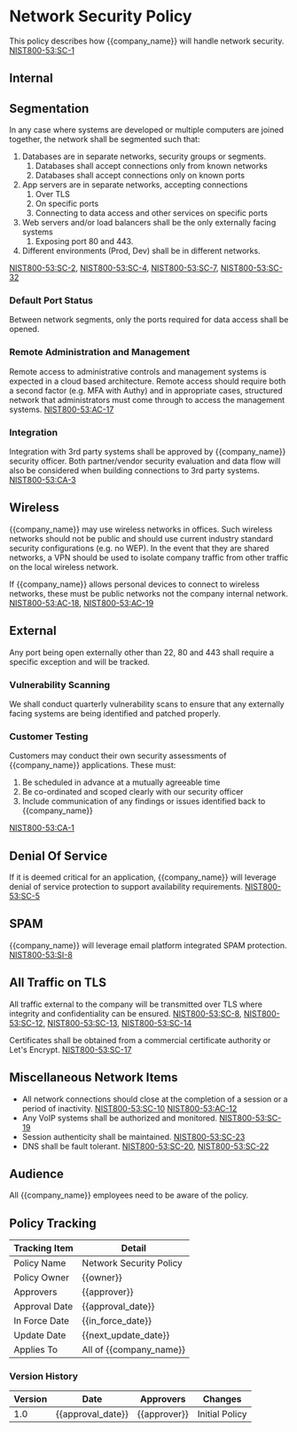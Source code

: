 # Network Security Policy

This policy describes how {{company_name}} will handle network security.
[NIST800-53:SC-1](https://nvd.nist.gov/800-53/Rev4/control/SC-1)

## Internal

## Segmentation

In any case where systems are developed or multiple computers are joined together, the network shall be segmented such that:

1. Databases are in separate networks, security groups or segments.
    1. Databases shall accept connections only from known networks
    1. Databases shall accept connections only on known ports
1. App servers are in separate networks, accepting connections
    1. Over TLS
    1. On specific ports
    1. Connecting to data access and other services on specific ports
1. Web servers and/or load balancers shall be the only externally facing systems
    1. Exposing port 80 and 443.
1. Different environments (Prod, Dev) shall be in different networks.

[NIST800-53:SC-2](https://nvd.nist.gov/800-53/Rev4/control/SC-2),
[NIST800-53:SC-4](https://nvd.nist.gov/800-53/Rev4/control/SC-4),
[NIST800-53:SC-7](https://nvd.nist.gov/800-53/Rev4/control/SC-7),
[NIST800-53:SC-32](https://nvd.nist.gov/800-53/Rev4/control/SC-32)

### Default Port Status

Between network segments, only the ports required for data access shall be opened.

### Remote Administration and Management

Remote access to administrative controls and management systems is expected in a cloud based architecture. Remote
access should require both a second factor (e.g. MFA with Authy) and in appropriate cases, structured network that
administrators must come through to access the management systems.
[NIST800-53:AC-17](https://nvd.nist.gov/800-53/Rev4/control/AC-17)

### Integration

Integration with 3rd party systems shall be approved by {{company_name}} security officer. Both partner/vendor
security evaluation and data flow will also be considered when building connections to 3rd party systems.
[NIST800-53:CA-3](https://nvd.nist.gov/800-53/Rev4/control/CA-3)

## Wireless

{{company_name}} may use wireless networks in offices. Such wireless networks should not be public and should use
current industry standard security configurations (e.g. no WEP). In the event that they are shared networks, a VPN
should be used to isolate company traffic from other traffic on the local wireless network.  

If {{company_name}} allows personal devices to connect to wireless networks, these must be public networks not
the company internal network. [NIST800-53:AC-18](https://nvd.nist.gov/800-53/Rev4/control/AC-18),
[NIST800-53:AC-19](https://nvd.nist.gov/800-53/Rev4/control/AC-19)

## External

Any port being open externally other than 22, 80 and 443 shall require a specific exception and will be tracked.

### Vulnerability Scanning

We shall conduct quarterly vulnerability scans to ensure that any externally facing systems are being identified and
patched properly.

### Customer Testing

Customers may conduct their own security assessments of {{company_name}} applications. These must:

1. Be scheduled in advance at a mutually agreeable time
1. Be co-ordinated and scoped clearly with our security officer
1. Include communication of any findings or issues identified back to {{company_name}}

[NIST800-53:CA-1](https://nvd.nist.gov/800-53/Rev4/control/CA-1)

## Denial Of Service

If it is deemed critical for an application, {{company_name}} will leverage denial of service protection to support
availability requirements. [NIST800-53:SC-5](https://nvd.nist.gov/800-53/Rev4/control/SC-5)

## SPAM

{{company_name}} will leverage email platform integrated SPAM protection.  [NIST800-53:SI-8](https://nvd.nist.gov/800-53/Rev4/control/SI-8)

## All Traffic on TLS

All traffic external to the company will be transmitted over TLS where integrity and confidentiality can be ensured.
[NIST800-53:SC-8](https://nvd.nist.gov/800-53/Rev4/control/SC-8),
[NIST800-53:SC-12](https://nvd.nist.gov/800-53/Rev4/control/SC-12),
[NIST800-53:SC-13](https://nvd.nist.gov/800-53/Rev4/control/SC-13),
[NIST800-53:SC-14](https://nvd.nist.gov/800-53/Rev4/control/SC-14)

Certificates shall be obtained from a commercial certificate authority or Let's Encrypt.
 [NIST800-53:SC-17](https://nvd.nist.gov/800-53/Rev4/control/SC-17)

## Miscellaneous Network Items

* All network connections should close at the completion of a session or a period of inactivity.
  [NIST800-53:SC-10](https://nvd.nist.gov/800-53/Rev4/control/SC-10)
  [NIST800-53:AC-12](https://nvd.nist.gov/800-53/Rev4/control/AC-12)
* Any VoIP systems shall be authorized and monitored. [NIST800-53:SC-19](https://nvd.nist.gov/800-53/Rev4/control/SC-19)
* Session authenticity shall be maintained. [NIST800-53:SC-23](https://nvd.nist.gov/800-53/Rev4/control/SC-23)
* DNS shall be fault tolerant. [NIST800-53:SC-20](https://nvd.nist.gov/800-53/Rev4/control/SC-20),
  [NIST800-53:SC-22](https://nvd.nist.gov/800-53/Rev4/control/SC-22)

## Audience

All {{company_name}} employees need to be aware of the policy.

## Policy Tracking

| Tracking Item   | Detail |
|-----------------|--------|
| Policy Name     | Network Security Policy |
| Policy Owner    | {{owner}} |
| Approvers       | {{approver}} |
| Approval Date   | {{approval_date}} |
| In Force Date   | {{in_force_date}} |
| Update Date     | {{next_update_date}} |
| Applies To      | All of {{company_name}} |

### Version History

| Version | Date | Approvers | Changes |
|--|--|--|--|
| 1.0 | {{approval_date}} | {{approver}} | Initial Policy |

